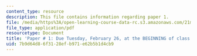 ```yaml
---
content_type: resource
description: This file contains information regarding paper 1.
file: /media/https%3A/open-learning-course-data-rc.s3.amazonaws.com/21m-670-traditions-in-american-concert-dance-gender-and-autobiography-spring-2008/7b9d64d86f3128efb971e62b5b1d4cb9_MIT21M_670S08_paper1.pdf
file_type: application/pdf
resourcetype: Document
title: 'Paper # 1: Due Tuesday, February 26, at the BEGINNING of class'
uid: 7b9d64d8-6f31-28ef-b971-e62b5b1d4cb9
---
```

